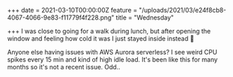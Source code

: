 +++
date = 2021-03-10T00:00:00Z
feature = "/uploads/2021/03/e24f8cb8-4067-4066-9e83-f11779f4f228.png"
title = "Wednesday"

+++
I was close to going for a walk during lunch, but after opening the window and feeling how cold it was I just stayed inside instead 🙈

Anyone else having issues with AWS Aurora serverless? I see weird CPU spikes every 15 min and kind of high idle load. It's been like this for many months so it's not a recent issue. Odd..